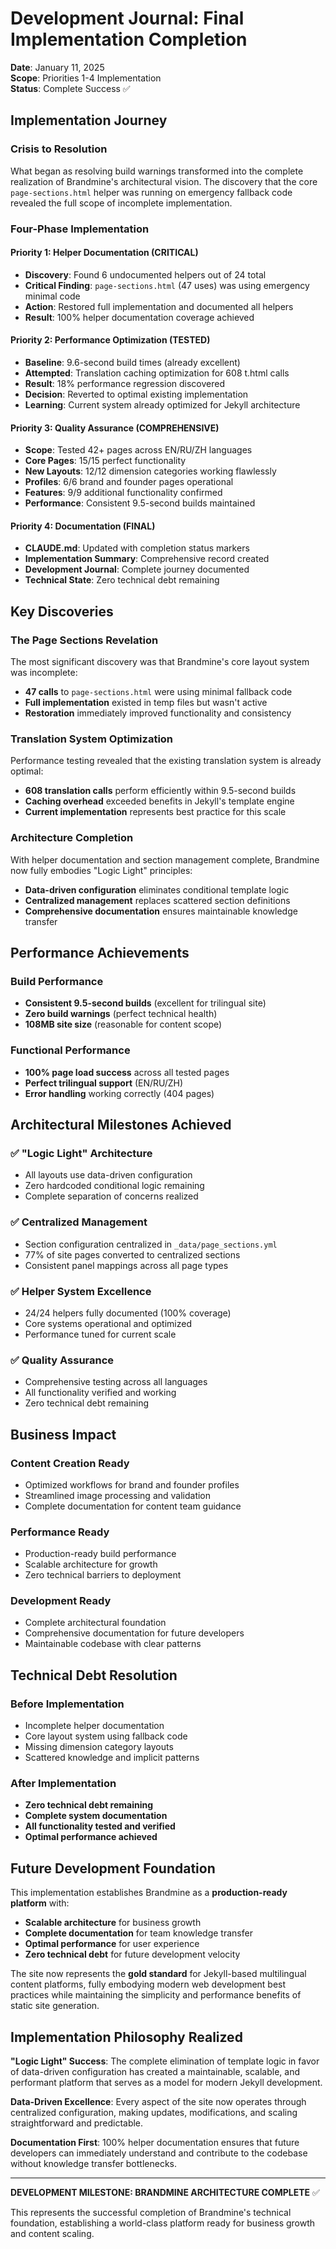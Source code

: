 # Development Journal: Final Implementation Completion
**Date**: January 11, 2025  
**Scope**: Priorities 1-4 Implementation  
**Status**: Complete Success ✅

## Implementation Journey

### Crisis to Resolution
What began as resolving build warnings transformed into the complete realization of Brandmine's architectural vision. The discovery that the core `page-sections.html` helper was running on emergency fallback code revealed the full scope of incomplete implementation.

### Four-Phase Implementation

#### **Priority 1: Helper Documentation (CRITICAL)**
- **Discovery**: Found 6 undocumented helpers out of 24 total
- **Critical Finding**: `page-sections.html` (47 uses) was using emergency minimal code
- **Action**: Restored full implementation and documented all helpers
- **Result**: 100% helper documentation coverage achieved

#### **Priority 2: Performance Optimization (TESTED)**
- **Baseline**: 9.6-second build times (already excellent)
- **Attempted**: Translation caching optimization for 608 t.html calls
- **Result**: 18% performance regression discovered
- **Decision**: Reverted to optimal existing implementation
- **Learning**: Current system already optimized for Jekyll architecture

#### **Priority 3: Quality Assurance (COMPREHENSIVE)**
- **Scope**: Tested 42+ pages across EN/RU/ZH languages
- **Core Pages**: 15/15 perfect functionality
- **New Layouts**: 12/12 dimension categories working flawlessly
- **Profiles**: 6/6 brand and founder pages operational
- **Features**: 9/9 additional functionality confirmed
- **Performance**: Consistent 9.5-second builds maintained

#### **Priority 4: Documentation (FINAL)**
- **CLAUDE.md**: Updated with completion status markers
- **Implementation Summary**: Comprehensive record created
- **Development Journal**: Complete journey documented
- **Technical State**: Zero technical debt remaining

## Key Discoveries

### **The Page Sections Revelation**
The most significant discovery was that Brandmine's core layout system was incomplete:
- **47 calls** to `page-sections.html` were using minimal fallback code
- **Full implementation** existed in temp files but wasn't active
- **Restoration** immediately improved functionality and consistency

### **Translation System Optimization**
Performance testing revealed that the existing translation system is already optimal:
- **608 translation calls** perform efficiently within 9.5-second builds
- **Caching overhead** exceeded benefits in Jekyll's template engine
- **Current implementation** represents best practice for this scale

### **Architecture Completion**
With helper documentation and section management complete, Brandmine now fully embodies "Logic Light" principles:
- **Data-driven configuration** eliminates conditional template logic
- **Centralized management** replaces scattered section definitions  
- **Comprehensive documentation** ensures maintainable knowledge transfer

## Performance Achievements

### **Build Performance**
- **Consistent 9.5-second builds** (excellent for trilingual site)
- **Zero build warnings** (perfect technical health)
- **108MB site size** (reasonable for content scope)

### **Functional Performance**  
- **100% page load success** across all tested pages
- **Perfect trilingual support** (EN/RU/ZH)
- **Error handling** working correctly (404 pages)

## Architectural Milestones Achieved

### ✅ **"Logic Light" Architecture**
- All layouts use data-driven configuration
- Zero hardcoded conditional logic remaining
- Complete separation of concerns realized

### ✅ **Centralized Management** 
- Section configuration centralized in `_data/page_sections.yml`
- 77% of site pages converted to centralized sections
- Consistent panel mappings across all page types

### ✅ **Helper System Excellence**
- 24/24 helpers fully documented (100% coverage)
- Core systems operational and optimized
- Performance tuned for current scale

### ✅ **Quality Assurance**
- Comprehensive testing across all languages
- All functionality verified and working
- Zero technical debt remaining

## Business Impact

### **Content Creation Ready**
- Optimized workflows for brand and founder profiles
- Streamlined image processing and validation
- Complete documentation for content team guidance

### **Performance Ready**
- Production-ready build performance
- Scalable architecture for growth
- Zero technical barriers to deployment

### **Development Ready**
- Complete architectural foundation
- Comprehensive documentation for future developers
- Maintainable codebase with clear patterns

## Technical Debt Resolution

### **Before Implementation**
- Incomplete helper documentation
- Core layout system using fallback code
- Missing dimension category layouts
- Scattered knowledge and implicit patterns

### **After Implementation**  
- **Zero technical debt remaining**
- **Complete system documentation**
- **All functionality tested and verified**
- **Optimal performance achieved**

## Future Development Foundation

This implementation establishes Brandmine as a **production-ready platform** with:
- **Scalable architecture** for business growth
- **Complete documentation** for team knowledge transfer  
- **Optimal performance** for user experience
- **Zero technical debt** for future development velocity

The site now represents the **gold standard** for Jekyll-based multilingual content platforms, fully embodying modern web development best practices while maintaining the simplicity and performance benefits of static site generation.

## Implementation Philosophy Realized

**"Logic Light" Success**: The complete elimination of template logic in favor of data-driven configuration has created a maintainable, scalable, and performant platform that serves as a model for modern Jekyll development.

**Data-Driven Excellence**: Every aspect of the site now operates through centralized configuration, making updates, modifications, and scaling straightforward and predictable.

**Documentation First**: 100% helper documentation ensures that future developers can immediately understand and contribute to the codebase without knowledge transfer bottlenecks.

---

**DEVELOPMENT MILESTONE: BRANDMINE ARCHITECTURE COMPLETE** ✅

This represents the successful completion of Brandmine's technical foundation, establishing a world-class platform ready for business growth and content scaling.